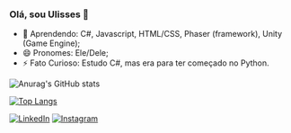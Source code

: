 ### Olá, sou Ulisses 👋

- 🌱 Aprendendo: C#, Javascript, HTML/CSS, Phaser (framework), Unity (Game Engine);
- 😄 Pronomes: Ele/Dele;
- ⚡ Fato Curioso: Estudo C#, mas era para ter começado no Python.

![Anurag's GitHub stats](https://github-readme-stats.vercel.app/api?username=Ulix-50&show_icons=true&theme=midnight-purple)
      
[![Top Langs](https://github-readme-stats.vercel.app/api/top-langs/?username=Ulix-50&theme=midnight-purple)](https://github.com/Ulix-50)

[![LinkedIn](https://img.shields.io/badge/LinkedIn-0077B5?style=for-the-badge&logo=linkedin&logoColor=white)](https://www.linkedin.com/in/ulisses-cardoso-dos-santos-francisco-70769724a)
[![Instagram](https://img.shields.io/badge/Instagram-E4405F?style=for-the-badge&logo=instagram&logoColor=white)](https://www.instagram.com/ulixdev.rar)
